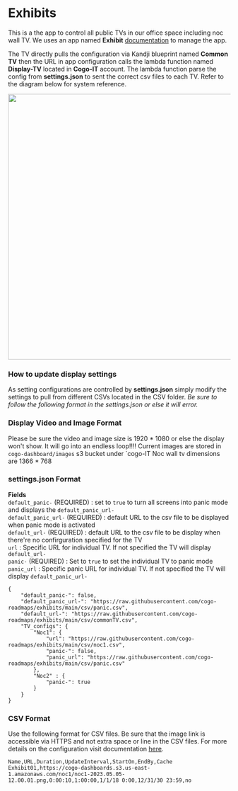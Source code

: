 # Exhibits

This is a the app to control all public TVs in our office space including noc wall TV. We uses an app named **Exhibit** [documentation](https://exhibit.readthedocs.io/en/latest/) to manage the app. 

The TV directly pulls the configuration via Kandji blueprint named **Common TV** then the URL in app configuration calls the lambda function named **Display-TV** located in **Cogo-IT** account. The lambda function parse the config from **settings.json** to sent the correct csv files to each TV. Refer to the diagram below for system reference.

<img src="https://user-images.githubusercontent.com/109532993/236540762-53edf8cd-f5ce-4b6c-a538-686f4f5f5eaf.png" width="600" height="600">

### How to update display settings
As setting configurations are controlled by **settings.json** simply modify the settings to pull from different CSVs located in the CSV folder. _Be sure to follow the following format in the settings.json or else it will error._

### Display Video and Image Format
Please be sure the video and image size is 1920 * 1080 or else the display won't show. It will go into an endless loop!!!! Current images are stored in `cogo-dashboard/images` s3 bucket under `cogo-IT
Noc wall tv dimensions are 1366 * 768

### settings.json Format
**Fields**  
`default_panic-` (REQUIRED) : set to `true` to turn all screens into panic mode and displays the `default_panic_url-`   
`default_panic_url-` (REQUIRED) : default URL to the csv file to be displayed when panic mode is activated   
`default_url-` (REQUIRED) : default URL to the csv file to be display when there're no confirguration specified for the TV  
`url` : Specific URL for individual TV. If not specified the TV will display `default_url-`  
`panic-` (REQUIRED) : Set to `true` to set the individual TV to panic mode  
`panic_url` : Specific panic URL for individual TV. If not specified the TV will display `default_panic_url-`      


```
{
    "default_panic-": false,
    "default_panic_url-": "https://raw.githubusercontent.com/cogo-roadmaps/exhibits/main/csv/panic.csv",
    "default_url-": "https://raw.githubusercontent.com/cogo-roadmaps/exhibits/main/csv/commonTV.csv",
    "TV_configs": {
        "Noc1": {
            "url": "https://raw.githubusercontent.com/cogo-roadmaps/exhibits/main/csv/noc1.csv",
            "panic-": false,
            "panic_url": "https://raw.githubusercontent.com/cogo-roadmaps/exhibits/main/csv/panic.csv"
        },
        "Noc2" : {
            "panic-": true
        }
    }
}
```
        
### CSV Format  
Use the following format for CSV files. Be sure that the image link is accessible via HTTPS and not extra space or line in the CSV files. For more details on the configuration visit documentation [here](https://exhibit.readthedocs.io/en/latest/playlist/). 

```
Name,URL,Duration,UpdateInterval,StartOn,EndBy,Cache
Exhibit01,https://cogo-dashboards.s3.us-east-1.amazonaws.com/noc1/noc1-2023.05.05-12.00.01.png,0:00:10,1:00:00,1/1/18 0:00,12/31/30 23:59,no
```
